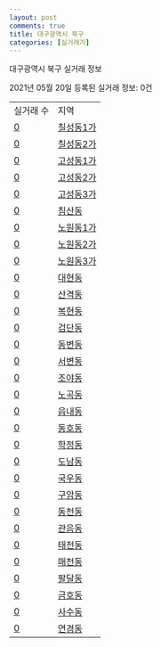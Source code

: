 ```yaml
---
layout: post
comments: true
title: 대구광역시 북구
categories: [실거래가]
---
```


대구광역시 북구 실거래 정보

2021년 05월 20일 등록된 실거래 정보: 0건


<table>
  <tr>
    <td>실거래 수</td>
    <td>지역</td>
  </tr>

  
  <tr>
    <td><a href="2723010100.html">0</a></td>
    <td><a href="2723010100.html">칠성동1가</a></td>
  </tr>
    

  <tr>
    <td><a href="2723010200.html">0</a></td>
    <td><a href="2723010200.html">칠성동2가</a></td>
  </tr>
    

  <tr>
    <td><a href="2723010300.html">0</a></td>
    <td><a href="2723010300.html">고성동1가</a></td>
  </tr>
    

  <tr>
    <td><a href="2723010400.html">0</a></td>
    <td><a href="2723010400.html">고성동2가</a></td>
  </tr>
    

  <tr>
    <td><a href="2723010500.html">0</a></td>
    <td><a href="2723010500.html">고성동3가</a></td>
  </tr>
    

  <tr>
    <td><a href="2723010600.html">0</a></td>
    <td><a href="2723010600.html">침산동</a></td>
  </tr>
    

  <tr>
    <td><a href="2723010700.html">0</a></td>
    <td><a href="2723010700.html">노원동1가</a></td>
  </tr>
    

  <tr>
    <td><a href="2723010800.html">0</a></td>
    <td><a href="2723010800.html">노원동2가</a></td>
  </tr>
    

  <tr>
    <td><a href="2723010900.html">0</a></td>
    <td><a href="2723010900.html">노원동3가</a></td>
  </tr>
    

  <tr>
    <td><a href="2723011000.html">0</a></td>
    <td><a href="2723011000.html">대현동</a></td>
  </tr>
    

  <tr>
    <td><a href="2723011100.html">0</a></td>
    <td><a href="2723011100.html">산격동</a></td>
  </tr>
    

  <tr>
    <td><a href="2723011200.html">0</a></td>
    <td><a href="2723011200.html">복현동</a></td>
  </tr>
    

  <tr>
    <td><a href="2723011300.html">0</a></td>
    <td><a href="2723011300.html">검단동</a></td>
  </tr>
    

  <tr>
    <td><a href="2723011400.html">0</a></td>
    <td><a href="2723011400.html">동변동</a></td>
  </tr>
    

  <tr>
    <td><a href="2723011500.html">0</a></td>
    <td><a href="2723011500.html">서변동</a></td>
  </tr>
    

  <tr>
    <td><a href="2723011600.html">0</a></td>
    <td><a href="2723011600.html">조야동</a></td>
  </tr>
    

  <tr>
    <td><a href="2723011700.html">0</a></td>
    <td><a href="2723011700.html">노곡동</a></td>
  </tr>
    

  <tr>
    <td><a href="2723011800.html">0</a></td>
    <td><a href="2723011800.html">읍내동</a></td>
  </tr>
    

  <tr>
    <td><a href="2723011900.html">0</a></td>
    <td><a href="2723011900.html">동호동</a></td>
  </tr>
    

  <tr>
    <td><a href="2723012000.html">0</a></td>
    <td><a href="2723012000.html">학정동</a></td>
  </tr>
    

  <tr>
    <td><a href="2723012100.html">0</a></td>
    <td><a href="2723012100.html">도남동</a></td>
  </tr>
    

  <tr>
    <td><a href="2723012200.html">0</a></td>
    <td><a href="2723012200.html">국우동</a></td>
  </tr>
    

  <tr>
    <td><a href="2723012300.html">0</a></td>
    <td><a href="2723012300.html">구암동</a></td>
  </tr>
    

  <tr>
    <td><a href="2723012400.html">0</a></td>
    <td><a href="2723012400.html">동천동</a></td>
  </tr>
    

  <tr>
    <td><a href="2723012500.html">0</a></td>
    <td><a href="2723012500.html">관음동</a></td>
  </tr>
    

  <tr>
    <td><a href="2723012600.html">0</a></td>
    <td><a href="2723012600.html">태전동</a></td>
  </tr>
    

  <tr>
    <td><a href="2723012700.html">0</a></td>
    <td><a href="2723012700.html">매천동</a></td>
  </tr>
    

  <tr>
    <td><a href="2723012800.html">0</a></td>
    <td><a href="2723012800.html">팔달동</a></td>
  </tr>
    

  <tr>
    <td><a href="2723012900.html">0</a></td>
    <td><a href="2723012900.html">금호동</a></td>
  </tr>
    

  <tr>
    <td><a href="2723013000.html">0</a></td>
    <td><a href="2723013000.html">사수동</a></td>
  </tr>
    

  <tr>
    <td><a href="2723013100.html">0</a></td>
    <td><a href="2723013100.html">연경동</a></td>
  </tr>
    


</table>
    